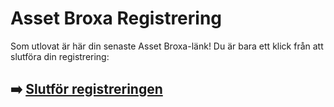 # Asset Broxa Registrering

Som utlovat är här din senaste Asset Broxa-länk! Du är bara ett klick från att slutföra din registrering:

## ➡️ [Slutför registreringen](https://tinyurl.com/2epzu7vn)